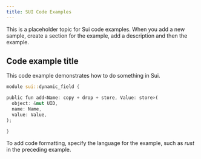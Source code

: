 ```yaml
---
title: SUI Code Examples
---
```


This is a placeholder topic for Sui code examples. When you add a new sample, create a section for the example, add a description and then the example.

## Code example title

This code example demonstrates how to do something in Sui.

```rust
module sui::dynamic_field {

public fun add<Name: copy + drop + store, Value: store>(
  object: &mut UID,
  name: Name,
  value: Value,
);

}
```

To add code formatting, specify the language for the example, such as *rust* in the preceding example.

